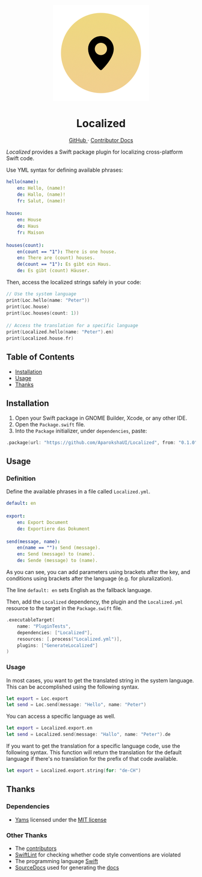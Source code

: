 <p align="center">
  <img width="256" alt="Localized Icon" src="Icons/Icon.png">
  <h1 align="center">Localized</h1>
</p>

<p align="center">
  <a href="https://github.com/AparokshaUI/Localized">
  GitHub
  </a>
  ·
  <a href="Documentation/README.md">
  Contributor Docs
  </a>
</p>

_Localized_ provides a Swift package plugin for localizing cross-platform Swift code.

Use YML syntax for defining available phrases:

```yml
hello(name):
    en: Hello, (name)!
    de: Hallo, (name)!
    fr: Salut, (name)!

house:
    en: House
    de: Haus
    fr: Maison

houses(count):
    en(count == "1"): There is one house.
    en: There are (count) houses.
    de(count == "1"): Es gibt ein Haus.
    de: Es gibt (count) Häuser.
```

Then, access the localized strings safely in your code:

```swift
// Use the system language
print(Loc.hello(name: "Peter"))
print(Loc.house)
print(Loc.houses(count: 1))

// Access the translation for a specific language
print(Localized.hello(name: "Peter").en)
print(Localized.house.fr)
```

## Table of Contents

- [Installation][4]
- [Usage][5]
- [Thanks][6]

## Installation

1. Open your Swift package in GNOME Builder, Xcode, or any other IDE.
2. Open the `Package.swift` file.
3. Into the `Package` initializer, under `dependencies`, paste:
```swift
.package(url: "https://github.com/AparokshaUI/Localized", from: "0.1.0")   
```

## Usage

### Definition

Define the available phrases in a file called `Localized.yml`.

```yml
default: en

export:
    en: Export Document
    de: Exportiere das Dokument

send(message, name):
    en(name == ""): Send (message).
    en: Send (message) to (name).
    de: Sende (message) to (name).
```

As you can see, you can add parameters using brackets after the key,
and conditions using brackets after the language (e.g. for pluralization).

The line `default: en` sets English as the fallback language.

Then, add the `Localized` dependency, the plugin and the `Localized.yml` resource
to the target in the `Package.swift` file.

```swift
.executableTarget(
    name: "PluginTests",
    dependencies: ["Localized"],
    resources: [.process("Localized.yml")],
    plugins: ["GenerateLocalized"]
)
```

### Usage

In most cases, you want to get the translated string in the system language.
This can be accomplished using the following syntax.

```swift
let export = Loc.export
let send = Loc.send(message: "Hello", name: "Peter")
```

You can access a specific language as well.

```swift
let export = Localized.export.en
let send = Localized.send(message: "Hallo", name: "Peter").de
```

If you want to get the translation for a specific language code, use the following syntax.
This function will return the translation for the default language if there's no translation for the prefix of that code available.

```swift
let export = Localized.export.string(for: "de-CH")
```

## Thanks

### Dependencies
- [Yams](https://github.com/jpsim/Yams) licensed under the [MIT license](https://github.com/jpsim/Yams/blob/main/LICENSE)

### Other Thanks
- The [contributors][7]
- [SwiftLint][8] for checking whether code style conventions are violated
- The programming language [Swift][9]
- [SourceDocs][10] used for generating the [docs][11]

[1]:    Tests/
[2]:	#goals
[3]:	#widgets
[4]:	#installation
[5]:	#usage
[6]:	#thanks
[7]:	Contributors.md
[8]:	https://github.com/realm/SwiftLint
[9]:	https://github.com/apple/swift
[10]:	https://github.com/SourceDocs/SourceDocs
[11]:	Documentation/README.md

